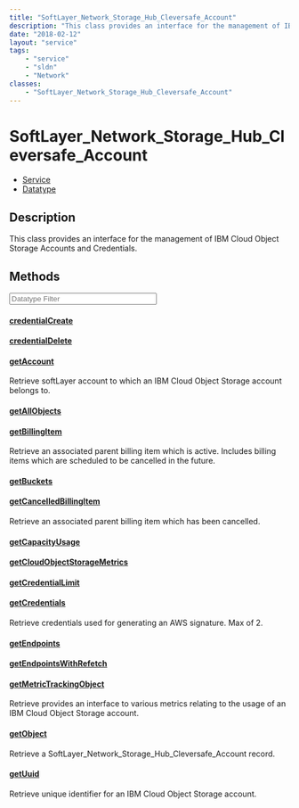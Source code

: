```yaml
---
title: "SoftLayer_Network_Storage_Hub_Cleversafe_Account"
description: "This class provides an interface for the management of IBM Cloud Object Storage Accounts and Credentials."
date: "2018-02-12"
layout: "service"
tags:
    - "service"
    - "sldn"
    - "Network"
classes:
    - "SoftLayer_Network_Storage_Hub_Cleversafe_Account"
---
```

# SoftLayer_Network_Storage_Hub_Cleversafe_Account
<div id='service-datatype'>
    <ul id='sldn-reference-tabs'>
    <li id='service'> <a href='/reference/services/SoftLayer_Network_Storage_Hub_Cleversafe_Account' >Service</a></li>    <li id='datatype'> <a href='/reference/datatypes/SoftLayer_Network_Storage_Hub_Cleversafe_Account' >Datatype</a></li>
    </ul>
</div>

## Description
This class provides an interface for the management of IBM Cloud Object Storage Accounts and Credentials. 



        
<div id="properties" class="content service-content">

## Methods

<div class="view-filters">
    <div class="clearfix">
        <div class="search-input-box">
            <input placeholder="Datatype Filter" onkeyup="titleSearch(inputId='edit-combine', divId='method-div', elementClass='method-row')" 
                type="text" id="edit-combine" value="" size="30" maxlength="128" class="form-text">
        </div>
    </div>
</div>

#### [credentialCreate](/reference/services/SoftLayer_Network_Storage_Hub_Cleversafe_Account/credentialCreate)


#### [credentialDelete](/reference/services/SoftLayer_Network_Storage_Hub_Cleversafe_Account/credentialDelete)


#### [getAccount](/reference/services/SoftLayer_Network_Storage_Hub_Cleversafe_Account/getAccount)
Retrieve softLayer account to which an IBM Cloud Object Storage account belongs to.

#### [getAllObjects](/reference/services/SoftLayer_Network_Storage_Hub_Cleversafe_Account/getAllObjects)


#### [getBillingItem](/reference/services/SoftLayer_Network_Storage_Hub_Cleversafe_Account/getBillingItem)
Retrieve an associated parent billing item which is active. Includes billing items which are scheduled to be cancelled in the future.

#### [getBuckets](/reference/services/SoftLayer_Network_Storage_Hub_Cleversafe_Account/getBuckets)


#### [getCancelledBillingItem](/reference/services/SoftLayer_Network_Storage_Hub_Cleversafe_Account/getCancelledBillingItem)
Retrieve an associated parent billing item which has been cancelled.

#### [getCapacityUsage](/reference/services/SoftLayer_Network_Storage_Hub_Cleversafe_Account/getCapacityUsage)


#### [getCloudObjectStorageMetrics](/reference/services/SoftLayer_Network_Storage_Hub_Cleversafe_Account/getCloudObjectStorageMetrics)


#### [getCredentialLimit](/reference/services/SoftLayer_Network_Storage_Hub_Cleversafe_Account/getCredentialLimit)


#### [getCredentials](/reference/services/SoftLayer_Network_Storage_Hub_Cleversafe_Account/getCredentials)
Retrieve credentials used for generating an AWS signature. Max of 2.

#### [getEndpoints](/reference/services/SoftLayer_Network_Storage_Hub_Cleversafe_Account/getEndpoints)


#### [getEndpointsWithRefetch](/reference/services/SoftLayer_Network_Storage_Hub_Cleversafe_Account/getEndpointsWithRefetch)


#### [getMetricTrackingObject](/reference/services/SoftLayer_Network_Storage_Hub_Cleversafe_Account/getMetricTrackingObject)
Retrieve provides an interface to various metrics relating to the usage of an IBM Cloud Object Storage account.

#### [getObject](/reference/services/SoftLayer_Network_Storage_Hub_Cleversafe_Account/getObject)
Retrieve a SoftLayer_Network_Storage_Hub_Cleversafe_Account record.

#### [getUuid](/reference/services/SoftLayer_Network_Storage_Hub_Cleversafe_Account/getUuid)
Retrieve unique identifier for an IBM Cloud Object Storage account.

</div>

